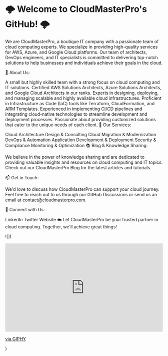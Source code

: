 # 🌩️ Welcome to CloudMasterPro's GitHub! 🌩️

We are CloudMasterPro, a boutique IT company with a passionate team of cloud computing experts. We specialize in providing high-quality services for AWS, Azure, and Google Cloud platforms. Our team of architects, DevOps engineers, and IT specialists is committed to delivering top-notch solutions to help businesses and individuals achieve their goals in the cloud.

🚀 About Us:

A small but highly skilled team with a strong focus on cloud computing and IT solutions.
Certified AWS Solutions Architects, Azure Solutions Architects, and Google Cloud Architects in our ranks.
Experts in designing, deploying, and managing scalable and highly available cloud infrastructures.
Proficient in Infrastructure as Code (IaC) tools like Terraform, CloudFormation, and ARM Templates.
Experienced in implementing CI/CD pipelines and integrating cloud-native technologies to streamline development and deployment processes.
Passionate about providing customized solutions that cater to the unique needs of each client.
🔧 Our Services:

Cloud Architecture Design & Consulting
Cloud Migration & Modernization
DevOps & Automation
Application Development & Deployment
Security & Compliance
Monitoring & Optimization
📚 Blog & Knowledge Sharing:

We believe in the power of knowledge sharing and are dedicated to providing valuable insights and resources on cloud computing and IT topics. Check out our CloudMasterPro Blog for the latest articles and tutorials.

📫 Get in Touch:

We'd love to discuss how CloudMasterPro can support your cloud journey. Feel free to reach out to us through our GitHub Discussions or send us an email at contact@cloudmasterpro.com.

🔗 Connect with Us:

LinkedIn
Twitter
Website
☁️ Let CloudMasterPro be your trusted partner in cloud computing. Together, we'll achieve great things!

![](<div style="width:100%;height:0;padding-bottom:56%;position:relative;"><iframe src="https://giphy.com/embed/7b8jdNUoFBdcoILjjv" width="100%" height="100%" style="position:absolute" frameBorder="0" class="giphy-embed" allowFullScreen></iframe></div><p><a href="https://giphy.com/gifs/motion-graphics-animated-gif-mograph-7b8jdNUoFBdcoILjjv">via GIPHY</a></p>)
